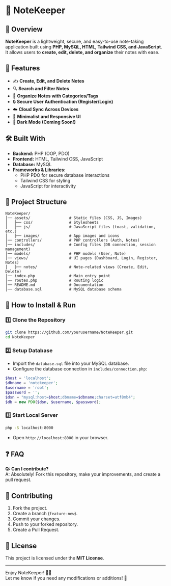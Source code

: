 # 📝 NoteKeeper

## 📌 Overview
**NoteKeeper** is a lightweight, secure, and easy-to-use note-taking application built using **PHP, MySQL, HTML, Tailwind CSS, and JavaScript**. It allows users to **create, edit, delete, and organize** their notes with ease.

## 🚀 Features
- ✍️ **Create, Edit, and Delete Notes**
- 🔍 **Search and Filter Notes**
- 📂 **Organize Notes with Categories/Tags**
- 🔒 **Secure User Authentication (Register/Login)**
- ☁️ **Cloud Sync Across Devices**
- 🎨 **Minimalist and Responsive UI**
- 📜 **Dark Mode (Coming Soon!)**

## 🛠️ Built With
- **Backend:** PHP (OOP, PDO)
- **Frontend:** HTML, Tailwind CSS, JavaScript
- **Database:** MySQL
- **Frameworks & Libraries:** 
  - PHP PDO for secure database interactions
  - Tailwind CSS for styling
  - JavaScript for interactivity

## 📂 Project Structure
```
NoteKeeper/
│── assets/                 # Static files (CSS, JS, Images)
│   ├── css/                # Stylesheets
│   ├── js/                 # JavaScript files (toast, validation, etc.)
│   ├── images/             # App images and icons
│── controllers/            # PHP controllers (Auth, Notes)
│── includes/               # Config files (DB connection, session management)
│── models/                 # PHP models (User, Note)
│── views/                  # UI pages (Dashboard, Login, Register, Notes)
│   ├── notes/              # Note-related views (Create, Edit, Delete)
│── index.php               # Main entry point
│── routes.php              # Routing logic
│── README.md               # Documentation
│── database.sql            # MySQL database schema
```

## 🎯 How to Install & Run
### **1️⃣ Clone the Repository**
```sh
git clone https://github.com/yourusername/NoteKeeper.git
cd NoteKeeper
```

### **2️⃣ Setup Database**
- Import the `database.sql` file into your MySQL database.
- Configure the database connection in `includes/connection.php`:
```php
$host = 'localhost';
$dbname = 'notekeeper';
$username = 'root';
$password = '';
$dsn = "mysql:host=$host;dbname=$dbname;charset=utf8mb4";
$db = new PDO($dsn, $username, $password);
```

### **3️⃣ Start Local Server**
```sh
php -S localhost:8000
```
- Open `http://localhost:8000` in your browser.

## ❓ FAQ

**Q: Can I contribute?**  
A: Absolutely! Fork this repository, make your improvements, and create a pull request.

## 🤝 Contributing
1. Fork the project.
2. Create a branch (`feature-new`).
3. Commit your changes.
4. Push to your forked repository.
5. Create a Pull Request.

## 📜 License
This project is licensed under the **MIT License**.

---

Enjoy NoteKeeper! 🚀😊  
Let me know if you need any modifications or additions! 🎉

